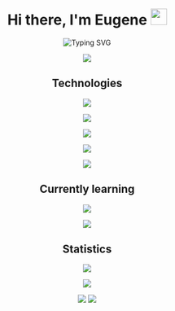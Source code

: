 <h1 align="center">Hi there, I'm Eugene <img src="https://github.com/blackcater/blackcater/raw/main/images/Hi.gif" height="32"/></h1>
<p align="center">
  <img src="https://readme-typing-svg.herokuapp.com?font=Roboto&weight=600&pause=1000&color=51F700&center=true&vCenter=true&width=435&height=25&lines=Front-End+developer" alt="Typing SVG" />
</p>
<p align="center">
  <img src="https://capsule-render.vercel.app/api?type=rect&color=gradient&height=1">
</p>
<h2 align="center">Technologies</h1>
<p align="center">
   <img src="https://skillicons.dev/icons?i=html,css,scss,bootstrap,styledcomponents,materialui" display="block"/>
</p>
<p align="center">
   <img src="https://skillicons.dev/icons?i=js,ts,react,redux,jquery,jest,graphql" display="block"/>
</p>
<p align="center">
   <img src="https://skillicons.dev/icons?i=webpack,vite,gulp" display="block"/>
</p>
<p align="center">
   <img src="https://skillicons.dev/icons?i=git,netlify,firebase,apollo" display="block"/>
</p>
<p align="center">
  <img src="https://capsule-render.vercel.app/api?type=rect&color=gradient&height=1">
</p>
<h2 align="center">Currently learning</h1>
<p align="center">
   <img src="https://skillicons.dev/icons?i=nextjs,tailwind" display="block"/>
</p>
<p align="center">
  <img src="https://capsule-render.vercel.app/api?type=rect&color=gradient&height=1">
</p>
<h2 align="center">Statistics</h1>
<p align="center" display="flex">
  <img src="https://www.codewars.com/users/eugeneburkovskiy/badges/large">
</p>
<p align="center">
  <img src="http://github-profile-summary-cards.vercel.app/api/cards/profile-details?username=eugeneburkovskiy&theme=chartreuse_dark">
</p>
<p align="center" display="flex">
  <img src="http://github-profile-summary-cards.vercel.app/api/cards/repos-per-language?username=eugeneburkovskiy&theme=chartreuse_dark">
  <img src="http://github-profile-summary-cards.vercel.app/api/cards/stats?username=eugeneburkovskiy&theme=chartreuse_dark">
</p>

